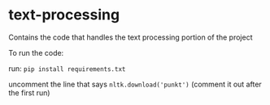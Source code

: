 # text-processing
Contains the code that handles the text processing portion of the project

To run the code:

run: `pip install requirements.txt`

uncomment the line that says `nltk.download('punkt')` (comment it out after the first run)
